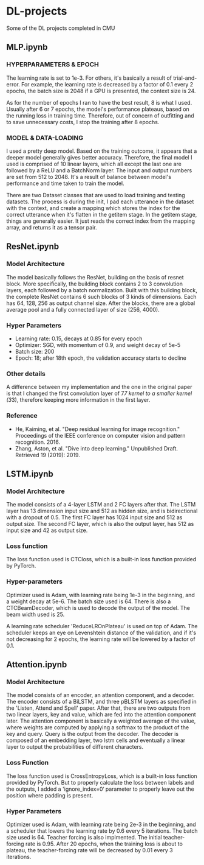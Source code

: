 # DL-projects
Some of the DL projects completed in CMU
## MLP.ipynb
### HYPERPARAMETERS & EPOCH ###
The learning rate is set to 1e-3. For others, it's basically a result of trial-and-error. For example, the learning rate is decreased by a factor of 0.1 every 2 epochs, the batch size is 2048 if a GPU is presented, the context size is 24.

As for the number of epochs I ran to have the best result, 8 is what I used. Usually after 6 or 7 epochs, the model's performance plateaus, based on the running loss in training time. Therefore, out of concern of outfitting and to save unnecessary costs, I stop the training after 8 epochs.

### MODEL & DATA-LOADING ###
I used a pretty deep model. Based on the training outcome, it appears that a deeper model generally gives better accuracy. Therefore, the final model I used is comprised of 10 linear layers, which all except the last one are followed by a ReLU and a BatchNorm layer. The input and output numbers are set from 512 to 2048. It's a result of balance
between model's performance and time taken to train the model.

There are two Dataset classes that are used to load training and testing datasets. The process is during the init, I pad each utterance in the dataset with the context, and create a mapping which stores the index for the correct utterance when it's flatten in the getitem stage. In the getitem stage, things are generally easier. It just reads the correct
index from the mapping array, and returns it as a tensor pair.

## ResNet.ipynb
### Model Architecture ###
The model basically follows the ResNet, building on the basis of resnet block. More specifically, the building block contains 2 to 3 convolution layers, each followed by a batch normalization. Built with this building block, the complete ResNet contains 6 such blocks of 3 kinds of dimensions. Each has 64, 128, 256 as output channel size. After the blocks, there are a global average pool and a fully connected layer of size (256, 4000).

### Hyper Parameters ###
* Learning rate: 0.15, decays at 0.85 for every epoch
* Optimizer: SGD, with momentum of 0.9, and weight decay of 5e-5
* Batch size: 200
* Epoch: 18; after 18th epoch, the validation accuracy starts to decline

### Other details ###
A difference between my implementation and the one in the original paper is that I changed the first convolution layer of 7*7 kernel to a smaller kernel (3*3), therefore keeping more information in the first layer.

### Reference ###
* He, Kaiming, et al. "Deep residual learning for image recognition." Proceedings of the IEEE conference on computer vision and pattern recognition. 2016.
* Zhang, Aston, et al. "Dive into deep learning." Unpublished Draft. Retrieved 19 (2019): 2019.

## LSTM.ipynb ##
###  Model Architecture ###
The model consists of a 4-layer LSTM and 2 FC layers after that. The LSTM layer has 13 dimension input size and 512 as hidden size, and is  bidirectional with a dropout of 0.5. The first FC layer has 1024 input size and 512 as output size. The second FC layer, which is also the output layer, has 512 as input size and 42 as output size.

### Loss function ###
The loss function used is CTCloss, which is a built-in loss function provided by PyTorch. 

### Hyper-parameters ###
Optimizer used is Adam, with learning rate being 1e-3 in the beginning, and a weight decay at 5e-6. The batch size used is 64.
There is also a CTCBeamDecoder, which is used to decode the output of the model. The beam width used is 25.

A learning rate scheduler 'ReduceLROnPlateau' is used on top of Adam. The scheduler keeps an eye on Levenshtein distance of the validation, and if it's not decreasing for 2 epochs, the learning rate will be lowered by a factor of 0.1.

## Attention.ipynb ##
### Model Architecture ###
The model consists of an encoder, an attention component, and a decoder. The encoder consists of a BiLSTM, and three pBLSTM layers as specified in the 'Listen, Attend and Spell' paper. After that, there are two outputs from two linear layers, key and value, which are fed into the attention component later. The attention component is basically a weighted average of the value, where weights are computed by applying a softmax to the product of the key and query. Query is the output from the decoder.
The decoder is composed of an embedding layer, two lstm cells and eventually a linear layer to output the probabilities of different characters.

### Loss Function ###
The loss function used is CrossEntropyLoss, which is a built-in loss function provided by PyTorch. But to properly calculate the loss between labels and the outputs, I added a 'ignore_index=0‘ parameter to properly leave out the position where padding is present.

### Hyper Parameters ###
Optimizer used is Adam, with learning rate being 2e-3 in the beginning, and a scheduler that lowers the learning rate by 0.6 every 5 iterations.
The batch size used is 64.
Teacher forcing is also implmented. The initial teacher-forcing rate is 0.95. After 20 epochs, when the training loss is about to plateau, the teacher-forcing rate will be decreased by 0.01 every 3 iterations.
